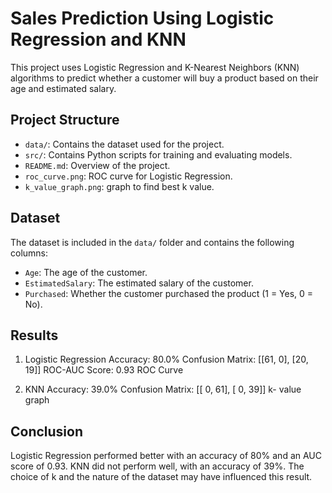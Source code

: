 # Sales Prediction Using Logistic Regression and KNN

This project uses Logistic Regression and K-Nearest Neighbors (KNN) algorithms to predict whether a customer will buy a product based on their age and estimated salary.

## Project Structure

- `data/`: Contains the dataset used for the project.
- `src/`: Contains Python scripts for training and evaluating models.
- `README.md`: Overview of the project.
- `roc_curve.png`: ROC curve for Logistic Regression.
- `k_value_graph.png`: graph to find best k value.

## Dataset

The dataset is included in the `data/` folder and contains the following columns:
- `Age`: The age of the customer.
- `EstimatedSalary`: The estimated salary of the customer.
- `Purchased`: Whether the customer purchased the product (1 = Yes, 0 = No).

## Results

1. Logistic Regression
Accuracy: 80.0%
Confusion Matrix:
[[61,  0],
 [20, 19]]
ROC-AUC Score: 0.93
ROC Curve

2. KNN
Accuracy: 39.0%
Confusion Matrix:
[[ 0, 61],
 [ 0, 39]]
k- value graph 

## Conclusion
Logistic Regression performed better with an accuracy of 80% and an AUC score of 0.93.
KNN did not perform well, with an accuracy of 39%. The choice of k and the nature of the dataset may have influenced this result.
